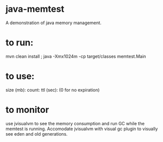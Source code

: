 # java-memtest
A demonstration of java memory management.

# to run:
mvn clean install ; java -Xmx1024m -cp target/classes memtest.Main

# to use:
size (mb): <size of object to allocate>
count: <how many objects to allocate>
ttl (sec): <time to leave> (0 for no expiration)

# to monitor
use jvisualvm to see the memory consumption and run GC while the memtest is running. Accomodate jvisualvm with visual gc plugin to visually see eden and old generations.

